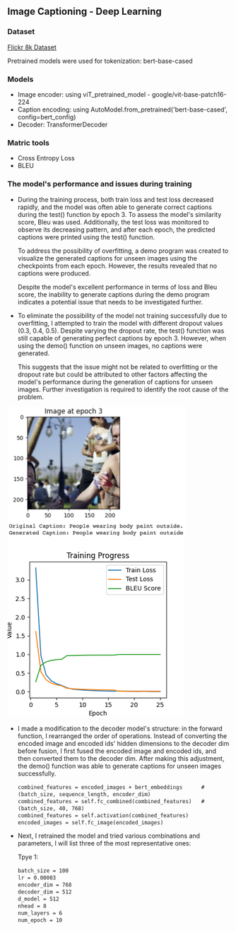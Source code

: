 ## Image Captioning - Deep Learning
### Dataset
<a href="https://www.kaggle.com/datasets/adityajn105/flickr8k?select=Images">Flickr 8k Dataset</a>

Pretrained models were used for tokenization: bert-base-cased

### Models
* Image encoder: using viT_pretrained_model - google/vit-base-patch16-224
* Caption encoding: using AutoModel.from_pretrained('bert-base-cased', config=bert_config)
* Decoder: TransformerDecoder

### Matric tools
* Cross Entropy Loss
* BLEU 

### The model's performance and issues during training

* During the training process, both train loss and test loss decreased rapidly, and the model was often able to generate correct captions during the test() function by epoch 3. To assess the model's similarity score, Bleu was used. Additionally, the test loss was monitored to observe its decreasing pattern, and after each epoch, the predicted captions were printed using the test() function.
  
  To address the possibility of overfitting, a demo program was created to visualize the generated captions for unseen images using the checkpoints from each epoch. However, the results revealed that no captions were produced.
  
  Despite the model's excellent performance in terms of loss and Bleu score, the inability to generate captions during the demo program indicates a potential issue that needs to be investigated further.
* To eliminate the possibility of the model not training successfully due to overfitting, I attempted to train the model with different dropout values (0.3, 0.4, 0.5). Despite varying the dropout rate, the test() function was still capable of generating perfect captions by epoch 3. However, when using the demo() function on unseen images, no captions were generated.
  
  This suggests that the issue might not be related to overfitting or the dropout rate but could be attributed to other factors affecting the model's performance during the generation of captions for unseen images. Further investigation is required to identify the root cause of the problem.



<img src="Images/First_training_epoch3_prediction.png" height = "300"> <img src="Images/train_test_loss_bleu_final_25epochs.png">

* I made a modification to the decoder model's structure: in the forward function, I rearranged the order of operations. Instead of converting the encoded image and encoded ids' hidden dimensions to the decoder dim before fusion, I first fused the encoded image and encoded ids, and then converted them to the decoder dim. After making this adjustment, the demo() function was able to generate captions for unseen images successfully.
  ```
  combined_features = encoded_images + bert_embeddings      # (batch_size, sequence_length, encoder_dim)
  combined_features = self.fc_combined(combined_features)   # (batch_size, 40, 768)
  combined_features = self.activation(combined_features)
  encoded_images = self.fc_image(encoded_images)
  ```
* Next, I retrained the model and tried various combinations and parameters, I will list three of the most representative ones:

  Tpye 1:
  ```
  batch_size = 100
  lr = 0.00003        
  encoder_dim = 768   
  decoder_dim = 512   
  d_model = 512       
  nhead = 8           
  num_layers = 6      
  num_epoch = 10
  ```
